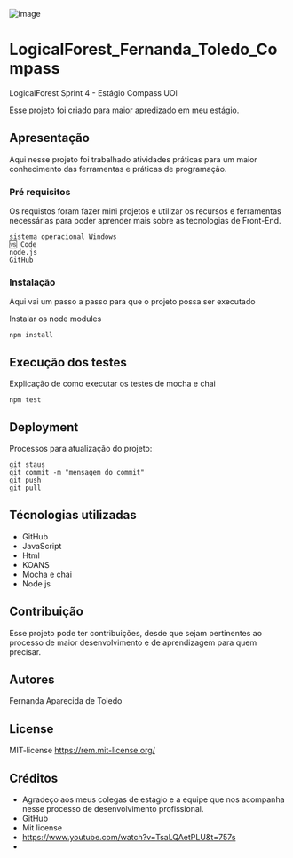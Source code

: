 ![image](https://user-images.githubusercontent.com/93841326/188464285-0b003daf-8a78-478d-88a7-4b0834486e50.png)
# LogicalForest_Fernanda_Toledo_Compass

LogicalForest Sprint 4 - Estágio Compass UOl


Esse projeto foi criado para maior apredizado em meu estágio.

## Apresentação

Aqui nesse projeto foi trabalhado atividades práticas para um maior conhecimento das ferramentas e práticas de programação.

### Pré requisitos

Os requistos foram fazer mini projetos e utilizar os recursos e ferramentas necessárias para poder aprender mais sobre as tecnologias de Front-End.

```
sistema operacional Windows 
🆚 Code
node.js
GitHub 
```

### Instalação

Aqui vai um passo a passo para que o projeto possa ser executado

Instalar os node modules

```
npm install
```

## Execução dos testes

Explicação de como executar os testes de mocha e chai

```
npm test
```

## Deployment

Processos para atualização do projeto:

```
git staus
git commit -m "mensagem do commit"
git push
git pull
```

## Técnologias utilizadas

* GitHub
* JavaScript
* Html
* KOANS
* Mocha e chai
* Node js

## Contribuição

Esse projeto pode ter contribuições, desde que sejam pertinentes ao processo de maior desenvolvimento e de aprendizagem para quem precisar.

## Autores
Fernanda Aparecida de Toledo

## License

MIT-license https://rem.mit-license.org/

## Créditos

* Agradeço aos meus colegas de estágio e a equipe que nos acompanha nesse processo de desenvolvimento profissional.
* GitHub 
* Mit license
* https://www.youtube.com/watch?v=TsaLQAetPLU&t=757s
* 

